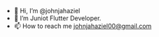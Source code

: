 - 👋 Hi, I’m @johnjahaziel
- 👀 I’m Juniot Flutter Developer.
- 📫 How to reach me johnjahaziel00@gmail.com

<!---
johnjahaziel/johnjahaziel is a ✨ special ✨ repository because its `README.md` (this file) appears on your GitHub profile.
You can click the Preview link to take a look at your changes.
--->
